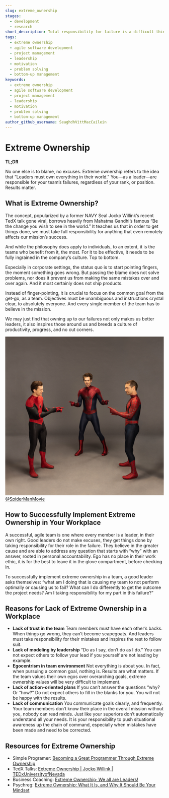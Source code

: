 ```yaml
---
slug: extreme_ownership
stages:
  - development
  - research
short_description: Total responsibility for failure is a difficult thing to accept, and taking ownership when things go wrong requires extraordinary humility and courage.
tags:
  - extreme ownership
  - agile software development
  - project management
  - leadership
  - motivation
  - problem solving
  - bottom-up management
keywords:
  - extreme ownership
  - agile software development
  - project management
  - leadership
  - motivation
  - problem solving
  - bottom-up management
author_github_username: SeaghdhVittMacCailein
---
```



# Extreme Ownership

**TL;DR**

No one else is to blame, no excuses. Extreme ownership refers to the idea that “Leaders must own everything in their world.” You—as a leader—are responsible for your team’s failures, regardless of your rank, or position. Results matter.


## What is Extreme Ownership?

The concept, popularized by a former NAVY Seal Jocko Willink’s recent TedX talk gone viral, borrows heavily from Mahatma Gandhi’s famous “Be the change you wish to see in the world.” It teaches us that in order to get things done, we must take full responsibility for anything that even remotely affects our mission’s success.

And while the philosophy does apply to individuals, to an extent, it is the teams who benefit from it, the most. For it to be effective, it needs to be fully ingrained in the company’s culture. Top to bottom.

Especially in corporate settings, the status quo is to start pointing fingers, the moment something goes wrong. But passing the blame does not solve problems, nor does it prevent us from making the same mistakes over and over again. And it most certainly does not ship products.

Instead of finger-pointing, it is crucial to focus on the common goal from the get-go, as a team. Objectives must be unambiguous and instructions crystal clear, to absolutely everyone. And every single member of the team has to believe in the mission.

We may just find that owning up to our failures not only makes us better leaders, it also inspires those around us and breeds a culture of productivity, progress, and no cut corners.


![Extreme Ownership](/files/extreme_ownership.jpeg)
[@SpiderManMovie](https://twitter.com/spidermanmovie/status/1496485006759251970)


## How to Successfully Implement Extreme Ownership in Your Workplace

A successful, agile team is one where every member is a leader, in their own right. Good leaders do not make excuses, they get things done by taking responsibility for their role in the failure. They believe in the greater cause and are able to address any question that starts with “why” with an answer, rooted in personal accountability. Ego has no place in their work ethic, it is for the best to leave it in the glove compartment, before checking in.

To successfully implement extreme ownership in a team, a good leader asks themselves: “what am I doing that is causing my team to not perform optimally or causing us to fail? What can I do differently to get the outcome the project needs? Am I taking responsibility for my part in this failure?”


## Reasons for Lack of Extreme Ownership in a Workplace

- **Lack of trust in the team**
Team members must have each other’s backs. When things go wrong, they can’t become scapegoats. And leaders must take responsibility for their mistakes and inspires the rest to follow suit.
- **Lack of modeling by leadership**
“Do as I say, don’t do as I do.” You can not expect others to follow your lead if you yourself are not leading by example.
- **Egocentrism in team environment**
Not everything is about you. In fact, when pursuing a common goal, nothing is. Results are what matters. If the team values their own egos over overarching goals, extreme ownership values will be very difficult to implement.
- **Lack of action-oriented plans**
If you can’t answer the questions “why? Or “how?” Do not expect others to fill in the blanks for you. You will not be happy with the results.
- **Lack of communication**
You communicate goals clearly, and frequently. Your team members don’t know their place in the overall mission without you, nobody can read minds. Just like your superiors don’t automatically understand all your needs. It is your responsibility to push situational awareness up the chain of command, especially when mistakes have been made and need to be corrected.



## Resources for Extreme Ownership

- Simple Programer: [Becoming a Great Programmer Through Extreme Ownership](https://simpleprogrammer.com/extreme-ownership-programming-career/)
- TedX Talks: [Extreme Ownership | Jocko Willink | TEDxUniversityofNevada](https://www.youtube.com/watch?v=ljqra3BcqWM)
- Business Coaching: [Extreme Ownership; We all are Leaders!](https://bcoaching.online/extreme-ownership-we-all-are-leaders/)
- Psychreg: [Extreme Ownership: What It Is, and Why It Should Be Your Mindset](https://www.psychreg.org/extreme-ownership/)
